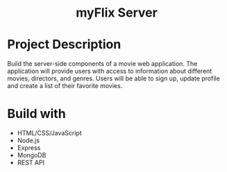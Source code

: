 <h1 align="center">myFlix Server</h1>

# Project Description
 Build the server-side components of a movie web application. The application will provide users with access to information about different movies, directors, and genres.
 Users will be able to sign up, update profile and create a list of their favorite movies. 

# Build with
- HTML/CSS/JavaScript
- Node.js
- Express
- MongoDB
- REST API
